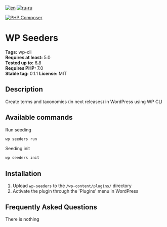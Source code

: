 [![en](https://img.shields.io/badge/lang-en-red.svg)](https://github.com/aigen31/wp-seeders/blob/master/README.md)
[![ru-ru](https://img.shields.io/badge/lang-ru--ru-green.svg)](https://github.com/aigen31/wp-seeders/blob/master/README.ru-ru.md)

[![PHP Composer](https://github.com/aigen31/wp-seeders/actions/workflows/php.yml/badge.svg)](https://github.com/aigen31/wp-seeders/actions/workflows/php.yml)

# WP Seeders #
**Tags:** wp-cli  
**Requires at least:** 5.0  
**Tested up to:** 6.8  
**Requires PHP:** 7.0  
**Stable tag:** 0.1.1
**License:** MIT

## Description ##

Create terms and taxonomies (in next releases) in WordPress using WP CLI

## Available commands ##

Run seeding
```bash
wp seeders run
```

Seeding init
```bash
wp seeders init
```

## Installation ##

1. Upload `wp-seeders` to the `/wp-content/plugins/` directory
2. Activate the plugin through the 'Plugins' menu in WordPress

## Frequently Asked Questions ##

There is nothing
